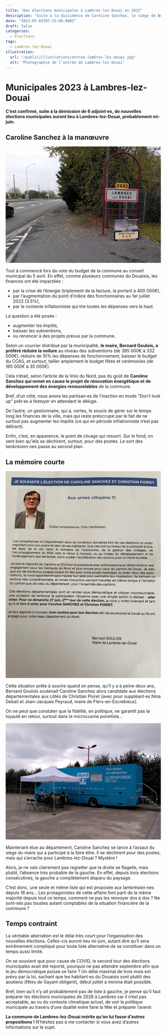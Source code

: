 ```yaml
---
title: "Des élections municipales à Lambres-lez-Douai en 2023"
description: "Suite à la dissidence de Caroline Sanchez, le siège de Bernard Goulois est remis en jeu."
date: "2023-05-03T07:15:00.000Z"
draft: false
categories:
  - Élections
tags:
  - Lambres-lez-Douai
illustration:
  url: "/public/illustrations/entree-lambres-lez-douai.jpg"
  alt: "Photographie de l’entrée de Lambres-lez-Douai"
---
```


# Municipales 2023 à Lambres-lez-Douai

**C’est confirmé, suite à la démission de 6 adjoint⋅es, de nouvelles élections municipales auront lieu à Lambres-lez-Douai, probablement mi-juin.**

## Caroline Sanchez à la manœuvre

![Photographie de l’entrée de Lambres-lez-Douai](/public/illustrations/entree-lambres-lez-douai.jpg "🖼➡️")

Tout à commencé lors du vote du budget de la commune au conseil municipal du 5 avril. En effet, comme plusieurs communes du Douaisis, les finances ont été impactées :
- par la crise de l’énergie (triplement de la facture, la portant à 400 000€),
- par l’augmentation du point d’indice des fonctionnaires au 1er juillet 2022 (3.5%),
- par le contexte inflationniste qui tire toutes les dépenses vers le haut.

La question a été posée :
- augmenter les impôts,
- baisser les subventions,
- ou renoncer à des projets prévus par la commune.

Selon un courrier distribué par la municipalité, **le maire, Bernard Goulois, a préféré réduire la voilure** au niveau des subventions (de 395 000€ à 332 000€), réduire de 10% les dépenses de fonctionnement, baisser le budget du CCAS, et surtout, tailler amplement le budget fêtes et cérémonies (de 165 000€ à 35 000€).

Cela n’était, selon l’article de la Voix du Nord, pas du goût de **Caroline Sanchez qui remet en cause le projet de rénovation énergétique et de développement des énergies renouvelables** de la commune.

Bref, d’un côté, nous avons les partisan⋅es de l’inaction en mode "Don’t look up" prêt⋅es à festoyer en attendant le déluge.

De l’autre, un gestionnaire, qui a, certes, le soucis de gérer sur le temps long les finances de la ville, mais qui reste préoccupé par le fait de ne surtout pas augmenter les impôts (ce qui en période inflationniste n’est pas délirant).

Enfin, c’est, en apparence, le point de clivage qui ressort. Sur le fond, on sent bien qu’iels se déchirent, surtout, pour des postes. Le sort des lambrésien⋅nes passe au second plan.

## La mémoire courte

![Photographie du courrier de soutien de Bernard Goulois](/public/illustrations/courrier-bernard-goulois.jpg)

Cette situation prête à sourire quand on pense, qu’il y a à peine deux ans, Bernard Goulois soutenait Caroline Sanchez alors candidate aux élections départementales aux côtés de Christian Poiret (avec pour suppléant⋅es Nina Debail et Jean-Jacques Peyraud, maire de Flers-en-Escrebieux).

On ne peut que constater que la fidélité, en politique, ne garantit pas la loyauté en retour, surtout dans le microcosme poiretiste...

![Photographie du camion "le département est là"](/public/illustrations/le-departement-du-nord-est-la.jpg)

Maintenant élue au département, Caroline Sanchez se lance à l’assaut du siège du maire qui a participé à la faire élire. Il se déchirent pour des postes, mais qui s’arrache pour Lambres-lez-Douai ? Mystère !

Alors, je ne vais clairement pas regretter que la droite se flagelle, mais plutôt, l’absence très probable de la gauche. En effet, depuis trois élections consécutives, la gauche a complètement disparu du paysage.

C’est donc, une seule et même liste qui est proposée aux lambrésien⋅nes depuis 18 ans... Les protagonistes de cette affaire font parti de la même majorité depuis tout ce temps, comment ne pas les renvoyer dos à dos ? Ne sont-iels pas toustes autant comptables de la situation financière de la commune ?

## Temps contraint

La véritable aberration est le délai très court pour l’organisation des nouvelles élections. Celles-cis auront lieu mi-juin, autant dire qu’il sera extrêmement compliqué pour toute liste alternative de se constituer dans un temps aussi limité.

On se souvient que pour cause de COVID, le second tour des élections municipales avait été reporté, pourquoi ne pas attendre septembre afin que le jeu démocratique puisse se faire ? Un délai maximal de trois mois est prévu par la loi, sachant que les habitant⋅es du Douaisis sont plutôt des aoutiens (fêtes de Gayant obligent), début juillet a minima était possible.

Bref, bien qu’il n’y ait probablement pas de liste à gauche, je pense qu’il faut préparer les élections municipales de 2026 à Lambres car il n’est pas acceptable, au vu du contexte climatique actuel, de voir la politique municipale au travers d’une dualité entre faire la fête et préparer l’avenir.

**La commune de Lambres-lez-Douai mérite qu’on lui fasse d’autres propositions !** N’hésitez pas à me contacter si vous avez d’autres informations sur le sujet.
